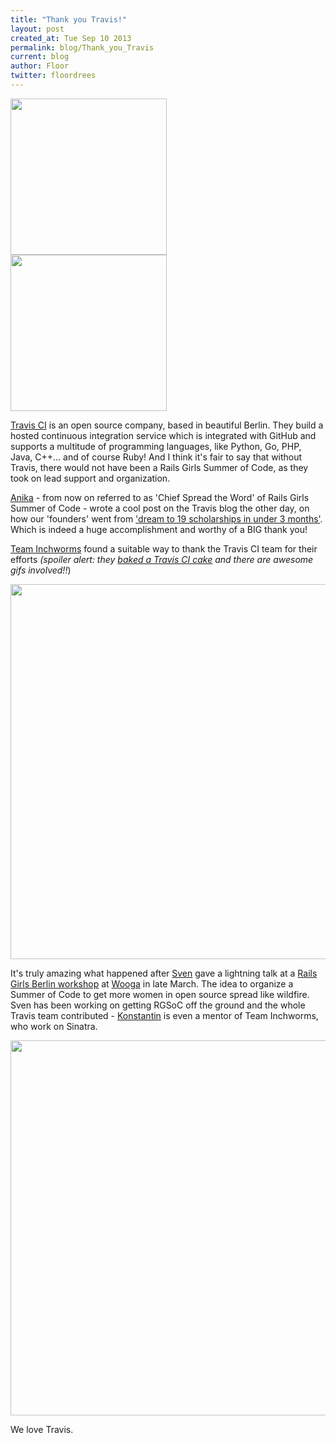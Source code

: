 ```yaml
---
title: "Thank you Travis!"
layout: post
created_at: Tue Sep 10 2013
permalink: blog/Thank_you_Travis
current: blog
author: Floor
twitter: floordrees
---
```

<img src="https://si0.twimg.com/profile_images/1788260785/travis.png" height="250" style="padding-right: 10px;">
<img src="https://dyrci3isikb50.cloudfront.net/files/172392/original/A45831E2-43A7-4D8D-B14C-86D787A131BC.gif" height="250">


[Travis CI](http://travis-ci.org) is an open source company, based in beautiful Berlin. They build a hosted continuous integration service which is integrated with GitHub and supports a multitude of programming languages, like Python, Go, PHP, Java, C++... and of course Ruby! And I think it's fair to say that without Travis, there would not have been a Rails Girls Summer of Code, as they took on lead support and organization. 

[Anika](https://twitter.com/langziehorh) - from now on referred to as 'Chief Spread the Word' of Rails Girls Summer of Code - wrote a cool post on the Travis blog the other day, on how our 'founders' went from ['dream to 19 scholarships in under 3 months'](http://about.travis-ci.org/blog/2013-09-05-travis-and-rails-girls-summer-of-code/). Which is indeed a huge accomplishment and worthy of a BIG thank you!

[Team Inchworms](https://twitter.com/inchworms_) found a suitable way to thank the Travis CI team for their efforts *(spoiler alert: they [baked a Travis CI cake](http://inchworms.net/travis) and there are awesome gifs involved!!*)<br>



<a href="http://inchworms.net/travis"><img src="https://f.cloud.github.com/assets/1711357/1114474/06b42110-1a1a-11e3-8082-06e98269b200.png" width="600"></a>


It's truly amazing what happened after [Sven](https://twitter.com/svenfuchs) gave a lightning talk at a [Rails Girls Berlin workshop](http://railsgirlsberlin.de/2013/04/01/review-follow-up-workshop-march-2013/) at [Wooga](http://www.wooga.com/) in late March. The idea to organize a Summer of Code to get more women in open source spread like wildfire. Sven has been working on getting RGSoC off the ground and the whole Travis team contributed - [Konstantin](https://twitter.com/konstantinhaase) is even a mentor of Team Inchworms, who work on Sinatra. 

<img src="https://f.cloud.github.com/assets/1711357/1114209/064745a0-1a14-11e3-8088-6f9186ad122d.png" width="600">

We love Travis. 





